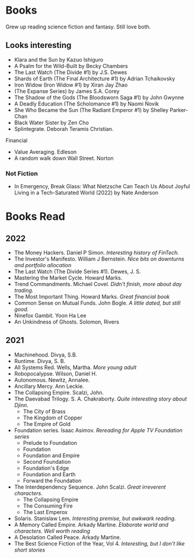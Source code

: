 # Books
Grew up reading science fiction and fantasy. Still love both.

## Looks interesting
* Klara and the Sun by Kazuo Ishiguro
* A Psalm for the Wild-Built by Becky Chambers
* The Last Watch (The Divide #1) by J.S. Dewes
* Shards of Earth (The Final Architecture #1) by Adrian Tchaikovsky
* Iron Widow (Iron Widow #1) by Xiran Jay Zhao 
* (The Expanse Series) by James S.A. Corey
* The Shadow of the Gods (The Bloodsworn Saga #1) by John Gwynne
* A Deadly Education (The Scholomance #1) by Naomi Novik 
* She Who Became the Sun (The Radiant Emperor #1) by Shelley Parker-Chan 
* Black Water Sister by Zen Cho 
* Splintegrate. Deborah Teramis Christian.

Financial
* Value Averaging. Edleson 
* A random walk down Wall Street. Norton

### Not Fiction
* In Emergency, Break Glass: What Nietzsche Can Teach Us About Joyful Living in a Tech-Saturated World (2022) by Nate Anderson

# Books Read
## 2022
* The Money Hackers. Daniel P Simon. *Interesting history of FinTech.*
* The Investor's Manifesto. William J Bernstein. *Nice bits on downturns and portfolio allocation*
* The Last Watch (The Divide Series #1). Dewes, J. S.
* Mastering the Market Cycle. Howard Marks.
* Trend Commandments. Michael Covel. *Didn't finish, more about day trading.*
* The Most Important Thing. Howard Marks. *Great financial book*
* Common Sense on Mutual Funds. John Bogle. *A little dated, but still good.*
* Ninefox Gambit. Yoon Ha Lee
* An Unkindness of Ghosts. Solomon, Rivers

## 2021
* Machinehood. Divya, S.B.
* Runtime. Divya, S. B.
* All Systems Red. Wells, Martha. *More young adult*
* Robopocalypse. Wilson, Daniel H.
* Autonomous. Newitz, Annalee.
* Ancillary Mercy. Ann Leckie.
* The Collapsing Empire. Scalzi, John.
* The Daevabad Trilogy. S. A. Chakraborty. *Quite interesting story about Djinn.*
  * The City of Brass
  * The Kingdom of Copper
  * The Empire of Gold
* Foundation series. Isaac Asimov. *Rereading for Apple TV Foundation series*
  * Prelude to Foundation
  * Foundation
  * Foundation and Empire
  * Second Foundation
  * Foundation's Edge
  * Foundation and Earth
  * Forward the Foundation
* The Interdependency Sequence. John Scalzi. *Great irreverent characters.*
  * The Collapsing Empire
  * The Consuming Fire
  * The Last Emperox
* Solaris. Stanislaw Lem. *Interesting premise, but awkwark reading.*
* A Memory Called Empire. Arkady Martine. *Elaborate world and characters. Well worth reading*
* A Desolation Called Peace. Arkady Martine.
* The Best Science Fiction of the Year, Vol 4. *Interesting, but I don't like short stories*
